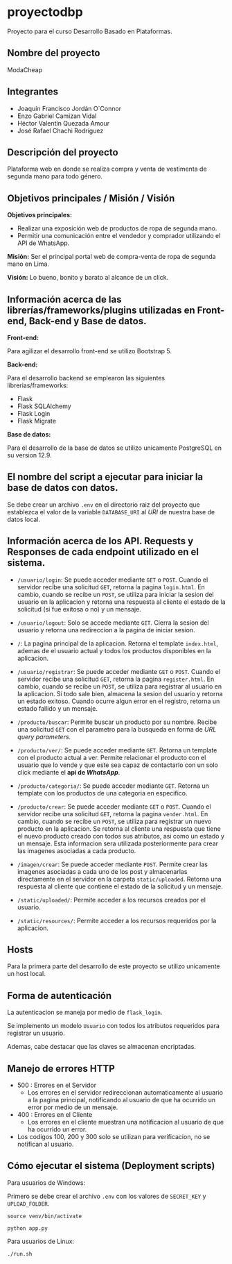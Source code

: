 # proyectodbp
Proyecto para el curso Desarrollo Basado en Plataformas.

## Nombre del proyecto

ModaCheap

## Integrantes
- Joaquín Francisco Jordán O`Connor 
- Enzo Gabriel Camizan Vidal
- Héctor Valentín Quezada Amour
- José Rafael Chachi Rodriguez

## Descripción del proyecto
Plataforma web en donde se realiza compra y venta de vestimenta de segunda mano para todo género.

## Objetivos principales / Misión / Visión
**Objetivos principales:** 

+ Realizar una exposición web de productos de ropa de segunda mano.
+ Permitir una comunicación entre el vendedor y comprador utilizando el API de WhatsApp.

**Misión:**  Ser el principal portal web de compra-venta de ropa de segunda mano en Lima.

**Visión:** Lo bueno, bonito y barato al alcance de un click.

## Información  acerca de las librerías/frameworks/plugins utilizadas en Front-end, Back-end y Base de datos.

**Front-end:**

Para agilizar el desarrollo front-end se utilizo Bootstrap 5.

**Back-end:**

Para el desarrollo backend se emplearon las siguientes librerias/frameworks:
+ Flask
+ Flask SQLAlchemy
+ Flask Login
+ Flask Migrate

**Base de datos:**

Para el desarrollo de la base de datos se utilizo unicamente PostgreSQL en su version 12.9.

## El nombre del script a ejecutar para iniciar la base de datos con datos.

Se debe crear un archivo `.env` en el directorio raiz del proyecto que establezca el valor de la variable `DATABASE_URI` al *URI* de nuestra base de datos local.

## Información acerca de los API. Requests y Responses de cada endpoint utilizado en el sistema.

+ `/usuario/login`: Se puede acceder mediante `GET` o `POST`. Cuando el servidor recibe una solicitud `GET`, retorna la pagina `login.html`. En cambio, cuando se recibe un `POST`, se utiliza para iniciar la sesion del usuario en la aplicacion y retorna una respuesta al cliente el estado de la solicitud (si fue exitosa o no) y un mensaje.

+ `/usuario/logout`: Solo se accede mediante `GET`. Cierra la sesion del usuario y retorna una redireccion a la pagina de iniciar sesion.

+ `/`: La pagina principal de la aplicacion. Retorna el template `index.html`, ademas de el usuario actual y todos los productos disponibles en la aplicacion.

+ `/usuario/registrar`: Se puede acceder mediante `GET` o `POST`. Cuando el servidor recibe una solicitud `GET`, retorna la pagina `register.html`. En cambio, cuando se recibe un `POST`, se utiliza para registrar al usuario en la aplicacion. Si todo sale bien, almacena la sesion del usuario y retorna un estado exitoso. Cuando ocurre algun error en el registro, retorna un estado fallido y un mensaje.

+ `/producto/buscar`: Permite buscar un producto por su nombre. Recibe una solicitud `GET` con el parametro para la busqueda en forma de *URL query parameters*.

+ `/producto/ver/`: Se puede acceder mediante `GET`. Retorna un template con el producto actual a ver. Permite relacionar el producto con el usuario que lo vende y que este sea capaz de contactarlo con un solo click mediante el __api de *WhatsApp*__.

+ `/producto/categoria/`:  Se puede acceder mediante `GET`. Retorna un template con los productos de una categoria en especifico.

+ `/producto/crear`: Se puede acceder mediante `GET` o `POST`. Cuando el servidor recibe una solicitud `GET`, retorna la pagina `vender.html`. En cambio, cuando se recibe un `POST`, se utiliza para registrar un nuevo producto en la aplicacion. Se retorna al cliente una respuesta que tiene el nuevo producto creado con todos sus atributos, asi como un estado y un mensaje. Esta informacion sera utilizada posteriormente para crear las imagenes asociadas a cada producto.

+ `/imagen/crear`: Se puede acceder mediante `POST`. Permite crear las imagenes asociadas a cada uno de los post y almacenarlas directamente en el servidor en la carpeta `static/uploaded`. Retorna una respuesta al cliente que contiene el estado de la solicitud y un mensaje.

+ `/static/uploaded/`: Permite acceder a los recursos creados por el usuario.

+ `/static/resources/`: Permite acceder a los recursos requeridos por la aplicacion.
## Hosts

Para la primera parte del desarrollo de este proyecto se utilizo unicamente un host local.

##  Forma de autenticación

La autenticacion se maneja por medio de `flask_login`.

Se implemento un modelo `Usuario` con todos los atributos requeridos para registrar un usuario.

Ademas, cabe destacar que las claves se almacenan encriptadas.

## Manejo de errores HTTP

+ 500 : Errores en el Servidor
    + Los errores en el servidor redireccionan automaticamente al usuario a la pagina principal, notificando al usuario de que ha ocurrido un error por medio de un mensaje.
+ 400 : Errores en el Cliente
  + Los errores en el cliente muestran una notificacion al usuario de que ha ocurrido un error.
+ Los codigos 100, 200 y 300 solo se utilizan para verificacion, no se notifican al usuario.

## Cómo ejecutar el sistema (Deployment scripts)

Para usuarios de Windows:

Primero se debe crear el archivo `.env` con los valores de `SECRET_KEY` y `UPLOAD_FOLDER`.

`source venv/bin/activate`

`python app.py`

Para usuarios de Linux:

`./run.sh`